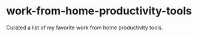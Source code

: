 # work-from-home-productivity-tools
Curated a list of my favorite work from home productivity tools.
